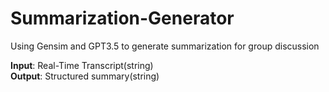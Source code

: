 # Summarization-Generator
Using Gensim and GPT3.5 to generate summarization for group discussion

**Input**: Real-Time Transcript(string)\
**Output**: Structured summary(string)

